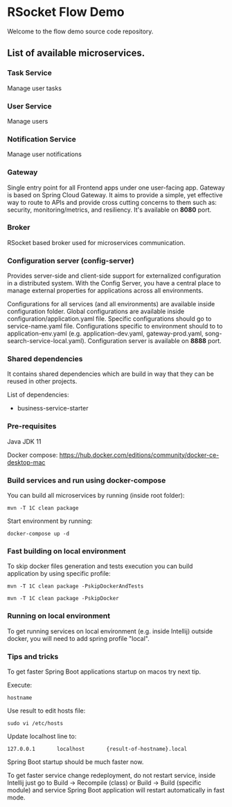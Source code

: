 # RSocket Flow Demo   
Welcome to the flow demo source code repository.      
      
## List of available microservices.     

### Task Service    
Manage user tasks
    
### User Service    
Manage users    

### Notification Service
Manage user notifications
    
### Gateway    
Single entry point for all Frontend apps under one user-facing app. Gateway is based on Spring Cloud Gateway. It aims to provide a simple, yet effective way to route to APIs and provide cross cutting concerns to them such as: security, monitoring/metrics, and resiliency. It's available on **8080** port.    

### Broker
RSocket based broker used for microservices communication.

### Configuration server (config-server)    
Provides server-side and client-side support for externalized configuration in a distributed system. With the Config Server, you have a central place to manage external properties for applications across all environments.    
    
Configurations for all services (and all environments) are available inside configuration folder. Global configurations are available inside configuration/application.yaml file. Specific configurations should go to service-name.yaml file. Configurations specific to environment should to to application-env.yaml (e.g. application-dev.yaml, gateway-prod.yaml, song-search-service-local.yaml). Configuration server is available on **8888** port.    

### Shared dependencies

It contains shared dependencies which are build in way that they can be reused in other projects.

List of dependencies:
 - business-service-starter
 
### Pre-requisites

Java JDK 11

Docker compose:
https://hub.docker.com/editions/community/docker-ce-desktop-mac

### Build services and run using docker-compose

You can build all microservices by running (inside root folder):

    mvn -T 1C clean package

Start environment by running:

    docker-compose up -d

### Fast building on local environment

To skip docker files generation and tests execution you can build application by using specific profile:

    mvn -T 1C clean package -PskipDockerAndTests
    
    mvn -T 1C clean package -PskipDocker

### Running on local environment

To get running services on local environment (e.g. inside Intellij) outside docker, you will need to add spring profile "local".

### Tips and tricks

To get faster Spring Boot applications startup on macos try next tip.

Execute:

    hostname

Use result to edit hosts file:

    sudo vi /etc/hosts
    
Update localhost line to:
    
    127.0.0.1       localhost       {result-of-hostname}.local 

Spring Boot startup should be much faster now.

To get faster service change redeployment, do not restart service, inside Intellij just go to Build -> Recompile (class) or Build -> Build (specific module) and service Spring Boot application will restart automatically in fast mode.

